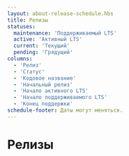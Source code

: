 ```yaml
---
layout: about-release-schedule.hbs
title: Релизы
statuses:
  maintenance: 'Поддерживаемый LTS'
  active: 'Активный LTS'
  current: 'Текущий'
  pending: 'Грядущий'
columns:
  - 'Релиз'
  - 'Статус'
  - 'Кодовое название'
  - 'Начальный релиз'
  - 'Начало активного LTS'
  - 'Начало поддерживаемого LTS'
  - 'Конец поддержки'
schedule-footer: Даты могут меняться.
---
```


# Релизы
